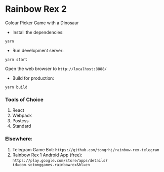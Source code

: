 # Rainbow Rex 2
Colour Picker Game with a Dinosaur

* Install the dependencies:

```
yarn
```

* Run development server:

```
yarn start
```

Open the web browser to `http://localhost:8888/`

* Build for production:

```
yarn build
```

### Tools of Choice
1. React
2. Webpack
3. Postcss
4. Standard

### Elsewhere:
1. Telegram Game Bot: `https://github.com/tongrhj/rainbow-rex-telegram`
2. Rainbow Rex 1 Android App (free): `https://play.google.com/store/apps/details?id=com.sotonggames.rainbowrex&hl=en`
